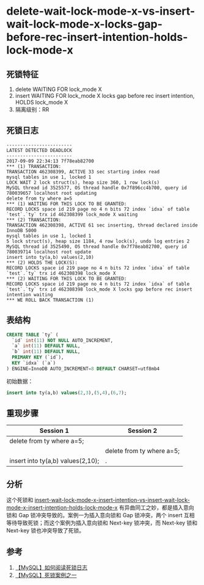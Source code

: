 delete-wait-lock-mode-x-vs-insert-wait-lock-mode-x-locks-gap-before-rec-insert-intention-holds-lock-mode-x
===

## 死锁特征

1. delete WAITING FOR lock_mode X
2. insert WAITING FOR lock_mode X locks gap before rec insert intention, HOLDS lock_mode X
3. 隔离级别：RR

## 死锁日志

```
------------------------
LATEST DETECTED DEADLOCK
------------------------
2017-09-09 22:34:13 7f78eab82700
*** (1) TRANSACTION:
TRANSACTION 462308399, ACTIVE 33 sec starting index read
mysql tables in use 1, locked 1
LOCK WAIT 2 lock struct(s), heap size 360, 1 row lock(s)
MySQL thread id 3525577, OS thread handle 0x7f896cc4b700, query id 780039657 localhost root updating
delete from ty where a=5
*** (1) WAITING FOR THIS LOCK TO BE GRANTED:
RECORD LOCKS space id 219 page no 4 n bits 72 index `idxa` of table `test`.`ty` trx id 462308399 lock_mode X waiting
*** (2) TRANSACTION:
TRANSACTION 462308398, ACTIVE 61 sec inserting, thread declared inside InnoDB 5000
mysql tables in use 1, locked 1
5 lock struct(s), heap size 1184, 4 row lock(s), undo log entries 2
MySQL thread id 3525490, OS thread handle 0x7f78eab82700, query id 780039714 localhost root update
insert into ty(a,b) values(2,10)
*** (2) HOLDS THE LOCK(S):
RECORD LOCKS space id 219 page no 4 n bits 72 index `idxa` of table `test`.`ty` trx id 462308398 lock_mode X
*** (2) WAITING FOR THIS LOCK TO BE GRANTED:
RECORD LOCKS space id 219 page no 4 n bits 72 index `idxa` of table `test`.`ty` trx id 462308398 lock_mode X locks gap before rec insert intention waiting
*** WE ROLL BACK TRANSACTION (1)
```

## 表结构

```sql
CREATE TABLE `ty` (
  `id` int(11) NOT NULL AUTO_INCREMENT,
  `a` int(11) DEFAULT NULL,
  `b` int(11) DEFAULT NULL,
  PRIMARY KEY (`id`),
  KEY `idxa` (`a`)
) ENGINE=InnoDB AUTO_INCREMENT=8 DEFAULT CHARSET=utf8mb4
```

初始数据：

```sql
insert into ty(a,b) values(2,3),(5,4),(6,7);
```

## 重现步骤

| Session 1 | Session 2 |
| --------- | --------- |
|delete from  ty where  a=5;||
||delete from  ty where  a=5;|
|insert into ty(a,b) values(2,10);|.|

## 分析

这个死锁和 [insert-wait-lock-mode-x-insert-intention-vs-insert-wait-lock-mode-x-insert-intention-holds-lock-mode-x](1.md) 有异曲同工之妙，都是插入意向锁和 Gap 锁冲突导致的。案例一为插入意向锁和 Gap 锁冲突，两个 insert 互相等待导致死锁；而这个案例为插入意向锁和 Next-key 锁冲突，而 Next-key 锁和 Next-key 锁也冲突导致了死锁。

## 参考

1. [【MySQL】如何阅读死锁日志](http://blog.itpub.net/22664653/viewspace-2145133/)
2. [【MySQL】死锁案例之一](http://blog.itpub.net/22664653/viewspace-2145073/)
